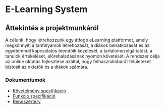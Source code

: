 # E-Learning System

## Áttekintés a projektmunkáról
A célunk, hogy létrehozzunk egy átfogó eLearning platformot, amely megkönnyíti a tanfolyamok létrehozását, a diákok beiratkozását és az egyetemmel kapcsolatos teendőik kezelését, a tartalomszolgáltatást, a tanulók értékelését, előrehaladásának nyomon követését. A rendszer célja az online oktatás fejlesztése azáltal, hogy felhasználóbarát felületeket biztosít az oktatók és a diákok számára.


### Dokumentumok
- [Követelmény specifikáció](DOCS/kovetelmenyspec.md)
- [Funkció specifikáció](DOCS/funkciospec.md) 
- [Rendszerterv](DOCS/rendterv.md)


